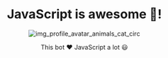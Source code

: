 <div align="center">

# JavaScript is awesome 🤖!
 
![img_profile_avatar_animals_cat_circ](https://user-images.githubusercontent.com/100092662/160635624-c6e6ab97-6eba-4de8-84cf-58aadfc80ddd.png)

This bot ♥️ JavaScript a lot :smiley:

</div>
